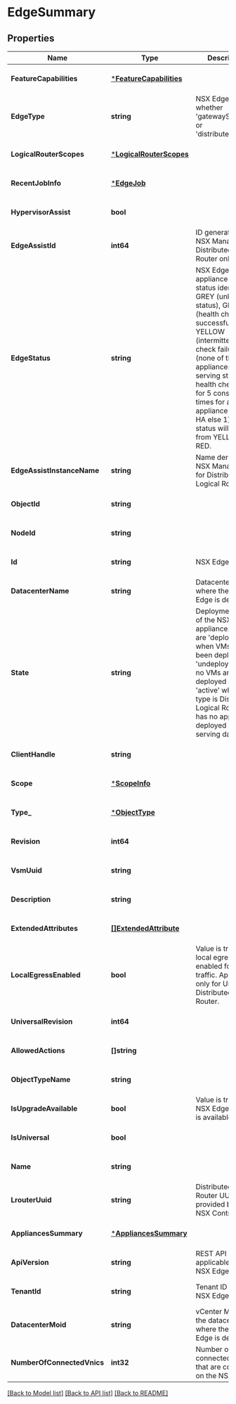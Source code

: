 # EdgeSummary

## Properties
Name | Type | Description | Notes
------------ | ------------- | ------------- | -------------
**FeatureCapabilities** | [***FeatureCapabilities**](featureCapabilities.md) |  | [optional] [default to null]
**EdgeType** | **string** | NSX Edge type, whether &#x27;gatewayServices&#x27; or &#x27;distributedRouter&#x27;. | [optional] [default to null]
**LogicalRouterScopes** | [***LogicalRouterScopes**](LogicalRouterScopes.md) |  | [optional] [default to null]
**RecentJobInfo** | [***EdgeJob**](edgeJob.md) |  | [optional] [default to null]
**HypervisorAssist** | **bool** |  | [optional] [default to null]
**EdgeAssistId** | **int64** | ID generated by NSX Manager for Distributed Logical Router only. | [optional] [default to null]
**EdgeStatus** | **string** | NSX Edge appliance health status identified by GREY (unknown status), GREEN (health checks are successful), YELLOW (intermittent health check failure), RED (none of the appliances are in serving state). If health check fails for 5 consecutive times for all appliance (2 for HA else 1) then status will turn from YELLOW to RED. | [optional] [default to null]
**EdgeAssistInstanceName** | **string** | Name derived by NSX Manager only for Distributed Logical Router. | [optional] [default to null]
**ObjectId** | **string** |  | [optional] [default to null]
**NodeId** | **string** |  | [optional] [default to null]
**Id** | **string** | NSX Edge ID. | [optional] [default to null]
**DatacenterName** | **string** | Datacenter name where the NSX Edge is deployed. | [optional] [default to null]
**State** | **string** | Deployment state of the NSX Edge appliance. Values are &#x27;deployed&#x27; when VMs have been deployed, &#x27;undeployed&#x27; when no VMs are deployed and &#x27;active&#x27; when Edge type is Distributed Logical Router and has no appliance deployed but is serving data path. | [optional] [default to null]
**ClientHandle** | **string** |  | [optional] [default to null]
**Scope** | [***ScopeInfo**](ScopeInfo.md) |  | [optional] [default to null]
**Type_** | [***ObjectType**](ObjectType.md) |  | [optional] [default to null]
**Revision** | **int64** |  | [optional] [default to null]
**VsmUuid** | **string** |  | [optional] [default to null]
**Description** | **string** |  | [optional] [default to null]
**ExtendedAttributes** | [**[]ExtendedAttribute**](ExtendedAttribute.md) |  | [optional] [default to null]
**LocalEgressEnabled** | **bool** | Value is true if local egress is enabled for UDLR traffic. Applicable only for Universal Distributed Logical Router. | [optional] [default to null]
**UniversalRevision** | **int64** |  | [optional] [default to null]
**AllowedActions** | **[]string** |  | [optional] [default to null]
**ObjectTypeName** | **string** |  | [optional] [default to null]
**IsUpgradeAvailable** | **bool** | Value is true if NSX Edge upgrade is available. | [optional] [default to null]
**IsUniversal** | **bool** |  | [optional] [default to null]
**Name** | **string** |  | [optional] [default to null]
**LrouterUuid** | **string** | Distributed Logical Router UUID provided by the NSX Controller. | [optional] [default to null]
**AppliancesSummary** | [***AppliancesSummary**](appliancesSummary.md) |  | [optional] [default to null]
**ApiVersion** | **string** | REST API version applicable for the NSX Edge. | [optional] [default to null]
**TenantId** | **string** | Tenant ID for the NSX Edge. | [optional] [default to null]
**DatacenterMoid** | **string** | vCenter MOID of the datacenter where the NSX Edge is deployed. | [optional] [default to null]
**NumberOfConnectedVnics** | **int32** | Number of connected vnics that are configured on the NSX Edge. | [optional] [default to null]

[[Back to Model list]](../README.md#documentation-for-models) [[Back to API list]](../README.md#documentation-for-api-endpoints) [[Back to README]](../README.md)

